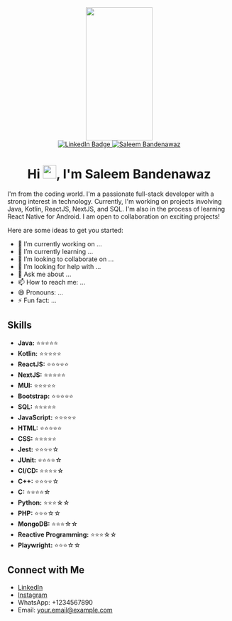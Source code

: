 <div id="header" align="center" background-color="#333">
  <img src="https://media.giphy.com/media/RbDKaczqWovIugyJmW/giphy.gif" width="150vw" height="300px"/>
</div>

<!-- Dark Box with Padding -->
<div id="badges" align="center">
  <a href="https://github.com/Saleemfero1">
    <img src="https://img.shields.io/badge/LinkedIn-blue?style=for-the-badge&logo=linkedin&logoColor=white" alt="LinkedIn Badge"/>
  </a>
  <a href="https://github.com/Saleemfero1">
    <img src="https://img.shields.io/badge/Saleem%20Bandenawaz-Developer-brightgreen?style=for-the-badge&logo=appveyor" alt="Saleem Bandenawaz">
  </a>  
</div>
<div align="center">
 <h1>Hi <img src="https://media.giphy.com/media/hvRJCLFzcasrR4ia7z/giphy.gif" width="30px"/>, I'm Saleem Bandenawaz</h1>
</div>

I'm from the coding world. I'm a passionate full-stack developer with a strong interest in technology. Currently, I'm working on projects involving Java, Kotlin, ReactJS, NextJS, and SQL. I'm also in the process of learning React Native for Android. I am open to collaboration on exciting projects!

Here are some ideas to get you started:

- 🔭 I’m currently working on ...
- 🌱 I’m currently learning ...
- 👯 I’m looking to collaborate on ...
- 🤔 I’m looking for help with ...
- 💬 Ask me about ...
- 📫 How to reach me: ...
- 😄 Pronouns: ...
- ⚡ Fun fact: ... 

## Skills

- **Java:** ⭐️⭐️⭐️⭐️⭐️
- **Kotlin:** ⭐️⭐️⭐️⭐️⭐️
- **ReactJS:** ⭐️⭐️⭐️⭐️⭐️
- **NextJS:** ⭐️⭐️⭐️⭐️⭐️
- **MUI:** ⭐️⭐️⭐️⭐️⭐️
- **Bootstrap:** ⭐️⭐️⭐️⭐️⭐️
- **SQL:** ⭐️⭐️⭐️⭐️⭐️
- **JavaScript:** ⭐️⭐️⭐️⭐️⭐️
- **HTML:** ⭐️⭐️⭐️⭐️⭐️
- **CSS:** ⭐️⭐️⭐️⭐️⭐️
- **Jest:** ⭐️⭐️⭐️⭐️☆
- **JUnit:** ⭐️⭐️⭐️⭐️☆
- **CI/CD:** ⭐️⭐️⭐️⭐️☆
- **C++:** ⭐️⭐️⭐️⭐️☆
- **C:** ⭐️⭐️⭐️⭐️☆
- **Python:** ⭐️⭐️⭐️☆☆
- **PHP:** ⭐️⭐️⭐️☆☆
- **MongoDB:** ⭐️⭐️⭐️☆☆
- **Reactive Programming:** ⭐️⭐️⭐️☆☆
- **Playwright:** ⭐️⭐️⭐️☆☆

## Connect with Me

- [LinkedIn](https://www.linkedin.com/in/your-linkedin-profile)
- [Instagram](https://www.instagram.com/your-instagram)
- WhatsApp: +1234567890
- Email: your.email@example.com

</div>
